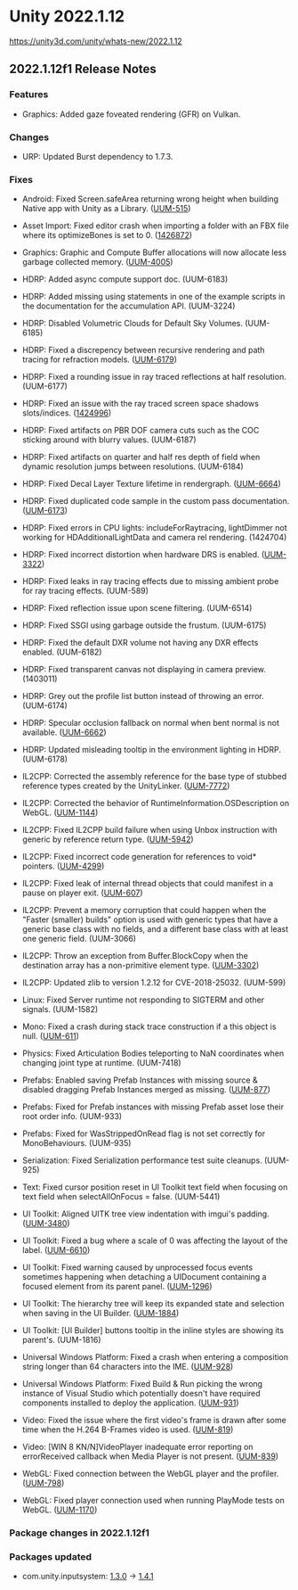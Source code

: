 # Unity 2022.1.12
https://unity3d.com/unity/whats-new/2022.1.12

## 2022.1.12f1 Release Notes


### Features
<ul>
<li>Graphics: Added gaze foveated rendering (GFR) on Vulkan.</li>
</ul>

### Changes
<ul>
<li>URP: Updated Burst dependency to 1.7.3.</li>
</ul>

### Fixes
<ul>
<li><p>Android: Fixed Screen.safeArea returning wrong height when building Native app with Unity as a Library. (<a href="https://issuetracker.unity3d.com/issues/android-screen-dot-safearea-returns-wrong-height-when-building-native-app-with-unity-as-a-library">UUM-515</a>)</p></li>
<li><p>Asset Import: Fixed editor crash when importing a folder with an FBX file where its optimizeBones is set to 0. (<a href="https://issuetracker.unity3d.com/issues/mac-editor-crashes-when-importing-a-folder-with-an-fbx-file-and-its-meta-file-where-optimizebones-is-set-to-0">1426872</a>)</p></li>
<li><p>Graphics: Graphic and Compute Buffer allocations will now allocate less garbage collected memory. (<a href="https://issuetracker.unity3d.com/issues/backport-graphicsbuffers-constructor-and-other-api-that-returns-graphicsbuffers-allocate-garbage">UUM-4005</a>)</p></li>
<li><p>HDRP: Added async compute support doc. (UUM-6183)</p></li>
<li><p>HDRP: Added missing using statements in one of the example scripts in the documentation for the accumulation API. (UUM-3224)</p></li>
<li><p>HDRP: Disabled Volumetric Clouds for Default Sky Volumes. (UUM-6185)</p></li>
<li><p>HDRP: Fixed a discrepency between recursive rendering and path tracing for refraction models. (<a href="https://issuetracker.unity3d.com/issues/hdrp-recursive-rendering-refraction-is-very-different-compared-to-rasterization-slash-pathtracing">UUM-6179</a>)</p></li>
<li><p>HDRP: Fixed a rounding issue in ray traced reflections at half resolution. (UUM-6177)</p></li>
<li><p>HDRP: Fixed an issue with the ray traced screen space shadows slots/indices. (<a href="https://issuetracker.unity3d.com/issues/hdrp-incorrectly-allocated-slots-for-screen-space-shadows">1424996</a>)</p></li>
<li><p>HDRP: Fixed artifacts on PBR DOF camera cuts such as the COC sticking around with blurry values. (UUM-6187)</p></li>
<li><p>HDRP: Fixed artifacts on quarter and half res depth of field when dynamic resolution jumps between resolutions. (UUM-6184)</p></li>
<li><p>HDRP: Fixed Decal Layer Texture lifetime in rendergraph. (<a href="https://issuetracker.unity3d.com/issues/decal-layer-texture-lifetime-in-rendergraph-1">UUM-6664</a>)</p></li>
<li><p>HDRP: Fixed duplicated code sample in the custom pass documentation. (<a href="https://issuetracker.unity3d.com/issues/hdrp-sample-code-for-custom-pass-scripting-is-incorrect">UUM-6173</a>)</p></li>
<li><p>HDRP: Fixed errors in CPU lights: includeForRaytracing, lightDimmer not working for HDAdditionalLightData and camera rel rendering. (1424704)</p></li>
<li><p>HDRP: Fixed incorrect distortion when hardware DRS is enabled. (<a href="https://issuetracker.unity3d.com/issues/hdrp-camera-view-is-rendered-on-objects-with-a-distortion-blur-material-when-dynamic-resolution-is-enabled">UUM-3322</a>)</p></li>
<li><p>HDRP: Fixed leaks in ray tracing effects due to missing ambient probe for ray tracing effects. (UUM-589)</p></li>
<li><p>HDRP: Fixed reflection issue upon scene filtering. (UUM-6514)</p></li>
<li><p>HDRP: Fixed SSGI using garbage outside the frustum. (UUM-6175)</p></li>
<li><p>HDRP: Fixed the default DXR volume not having any DXR effects enabled. (UUM-6182)</p></li>
<li><p>HDRP: Fixed transparent canvas not displaying in camera preview. (1403011)</p></li>
<li><p>HDRP: Grey out the profile list button instead of throwing an error. (UUM-6174)</p></li>
<li><p>HDRP: Specular occlusion fallback on normal when bent normal is not available. (<a href="https://issuetracker.unity3d.com/issues/bent-normals-and-shadergraph-1">UUM-6662</a>)</p></li>
<li><p>HDRP: Updated misleading tooltip in the environment lighting in HDRP. (UUM-6178)</p></li>
<li><p>IL2CPP: Corrected the assembly reference for the base type of stubbed reference types created by the UnityLinker. (<a href="https://issuetracker.unity3d.com/issues/backport-build-fails-with-il2cpp-error-when-building-in-il2cpp-scripting-backend-1">UUM-7772</a>)</p></li>
<li><p>IL2CPP: Corrected the behavior of RuntimeInformation.OSDescription on WebGL. (<a href="https://issuetracker.unity3d.com/issues/notsupportedexception-thrown-when-calling-any-member-of-system-dot-runtime-dot-interopservices-dot-runtimeinformation-in-webgl">UUM-1144</a>)</p></li>
<li><p>IL2CPP: Fixed IL2CPP build failure when using Unbox instruction with generic by reference return type. (<a href="https://issuetracker.unity3d.com/issues/il2cpp-build-fails-when-using-an-assembly-renamed-via-sentrys-assembly-alias-tool">UUM-5942</a>)</p></li>
<li><p>IL2CPP: Fixed incorrect code generation for references to void* pointers. (<a href="https://issuetracker.unity3d.com/issues/il2cpp-build-fails-when-code-has-public-ref-void-star-this-int-index-function">UUM-4299</a>)</p></li>
<li><p>IL2CPP: Fixed leak of internal thread objects that could manifest in a pause on player exit. (<a href="https://issuetracker.unity3d.com/issues/il2cpp-player-hangs-for-20-seconds-after-closing-it-when-running-threads">UUM-607</a>)</p></li>
<li><p>IL2CPP: Prevent a memory corruption that could happen when the "Faster (smaller) builds" option is used with generic types that have a generic base class with no fields, and a different base class with at least one generic field. (UUM-3066)</p></li>
<li><p>IL2CPP: Throw an exception from Buffer.BlockCopy when the destination array has a non-primitive element type. (<a href="https://issuetracker.unity3d.com/issues/crash-when-running-il2cpp-build-that-uses-system-dot-buffercopy">UUM-3302</a>)</p></li>
<li><p>IL2CPP: Updated zlib to version 1.2.12 for CVE-2018-25032. (UUM-599)</p></li>
<li><p>Linux: Fixed Server runtime not responding to SIGTERM and other signals. (UUM-1582)</p></li>
<li><p>Mono: Fixed a crash during stack trace construction if a this object is null. (<a href="https://issuetracker.unity3d.com/issues/editor-crashes-when-invoking-delegate-with-null-argument">UUM-611</a>)</p></li>
<li><p>Physics: Fixed Articulation Bodies teleporting to NaN coordinates when changing joint type at runtime. (UUM-7418)</p></li>
<li><p>Prefabs: Enabled saving Prefab Instances with missing source &amp; disabled dragging Prefab Instances merged as missing. (<a href="https://issuetracker.unity3d.com/issues/backport-redo-drag-action-creates-duplicates-of-prefabs-disconnects-from-prefab-instance-and-makes-them-unable-to-delete-or-u">UUM-877</a>)</p></li>
<li><p>Prefabs: Fixed for Prefab instances with missing Prefab asset lose their root order info. (UUM-933)</p></li>
<li><p>Prefabs: Fixed for WasStrippedOnRead flag is not set correctly for MonoBehaviours. (UUM-935)</p></li>
<li><p>Serialization: Fixed Serialization performance test suite cleanups. (UUM-925)</p></li>
<li><p>Text: Fixed cursor position reset in UI Toolkit text field when focusing on text field when selectAllOnFocus = false. (UUM-5441)</p></li>
<li><p>UI Toolkit: Aligned UITK tree view indentation with imgui's padding. (<a href="https://issuetracker.unity3d.com/issues/inconsistent-styling-of-treeview-items-between-imgui-and-ui-toolkit">UUM-3480</a>)</p></li>
<li><p>UI Toolkit: Fixed a bug where a scale of 0 was affecting the layout of the label. (<a href="https://issuetracker.unity3d.com/issues/backport-ui-toolkit-child-label-of-visual-element-gets-height-set-to-0-when-parent-has-transition-to-scale-toggled-between-1">UUM-6610</a>)</p></li>
<li><p>UI Toolkit: Fixed warning caused by unprocessed focus events sometimes happening when detaching a UIDocument containing a focused element from its parent panel. (<a href="https://issuetracker.unity3d.com/issues/backport-focuscontroller-has-unprocessed-focus-events-warnings-are-thrown-when-deactivating-a-uidocument-during-an-event-cal">UUM-1296</a>)</p></li>
<li><p>UI Toolkit: The hierarchy tree will keep its expanded state and selection when saving in the UI Builder. (<a href="https://issuetracker.unity3d.com/issues/backport-ui-builder-hierarchy-collapses-when-changes-are-saved">UUM-1884</a>)</p></li>
<li><p>UI Toolkit: [UI Builder] buttons tooltip in the inline styles are showing its parent's. (UUM-1816)</p></li>
<li><p>Universal Windows Platform: Fixed a crash when entering a composition string longer than 64 characters into the IME. (<a href="https://issuetracker.unity3d.com/issues/uwp-player-crashes-when-typing-in-japanese-full-width-katakana">UUM-928</a>)</p></li>
<li><p>Universal Windows Platform: Fixed Build &amp; Run picking the wrong instance of Visual Studio which potentially doesn't have required components installed to deploy the application. (<a href="https://issuetracker.unity3d.com/issues/uwp-build-and-run-picks-the-wrong-instance-of-visual-studio-to-build-when-there-are-multiple-installed">UUM-931</a>)</p></li>
<li><p>Video: Fixed the issue where the first video's frame is drawn after some time when the H.264 B-Frames video is used. (<a href="https://issuetracker.unity3d.com/issues/backport-android-the-first-videos-frame-is-drawn-after-some-time-when-the-h-dot-264-b-frames-video-is-used">UUM-819</a>)</p></li>
<li><p>Video: [WIN 8 KN/N]VideoPlayer inadequate error reporting on errorReceived callback when Media Player is not present. (<a href="https://issuetracker.unity3d.com/issues/backport-win-8-kn-slash-n-videoplayer-inadequate-error-reporting-on-errorreceived-callback-when-media-player-is-not-present">UUM-839</a>)</p></li>
<li><p>WebGL: Fixed connection between the WebGL player and the profiler. (<a href="https://issuetracker.unity3d.com/issues/backport-webgl-profiler-does-not-autoconnect-on-webgl-builds">UUM-798</a>)</p></li>
<li><p>WebGL: Fixed player connection used when running PlayMode tests on WebGL. (<a href="https://issuetracker.unity3d.com/issues/webgl-chrome-the-message-header-is-corrupted-and-for-security-reasons-connection-will-be-terminated-dot-errors">UUM-1170</a>)</p></li>
</ul>

### Package changes in 2022.1.12f1

### Packages updated
<ul>
<li>com.unity.inputsystem: <a href="https://docs.unity3d.com/Packages/com.unity.inputsystem@1.3//changelog/CHANGELOG.html">1.3.0</a> → <a href="https://docs.unity3d.com/Packages/com.unity.inputsystem@1.4//changelog/CHANGELOG.html">1.4.1</a></li>
</ul>
